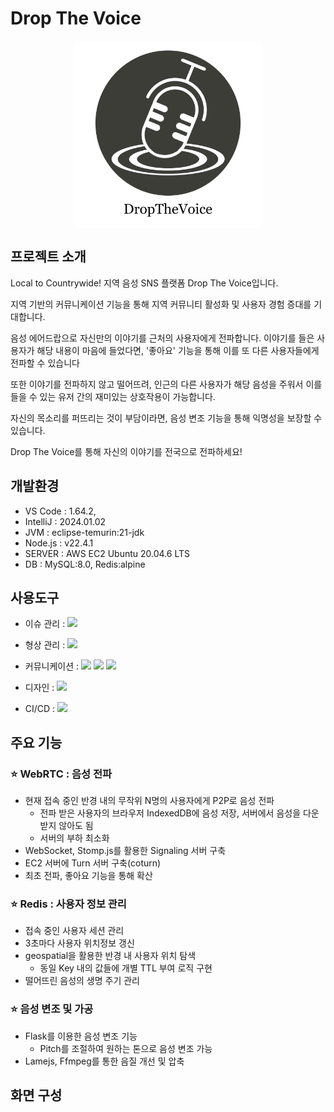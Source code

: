 # Drop The Voice
<img src="upload/logo.png" width="300" height="300" style="display: block; margin: 0 auto;"/>

## 프로젝트 소개
Local to Countrywide! 지역 음성 SNS 플랫폼 Drop The Voice입니다.<br>

지역 기반의 커뮤니케이션 기능을 통해 지역 커뮤니티 활성화 및 사용자 경험 증대를 기대합니다.

음성 에어드랍으로 자신만의 이야기를 근처의 사용자에게 전파합니다. 이야기를 들은 사용자가 해당 내용이 마음에 들었다면, '좋아요' 기능을 통해 이를 또 다른 사용자들에게 전파할 수 있습니다

또한 이야기를 전파하지 않고 떨어뜨려, 인근의 다른 사용자가 해당 음성을 주워서 이를 들을 수 있는 유저 간의 재미있는 상호작용이 가능합니다.

자신의 목소리를 퍼뜨리는 것이 부담이라면, 음성 변조 기능을 통해 익명성을 보장할 수 있습니다.

Drop The Voice를 통해 자신의 이야기를 전국으로 전파하세요!


## 개발환경
- VS Code : 1.64.2,
- IntelliJ : 2024.01.02
- JVM : eclipse-temurin:21-jdk
- Node.js : v22.4.1
- SERVER : AWS EC2 Ubuntu 20.04.6 LTS
- DB : MySQL:8.0, Redis:alpine

## 사용도구
- 이슈 관리 : <img src="https://img.shields.io/badge/Jira-0052CC?style=flat-square&logo=Jira&logoColor=white" />
- 형상 관리 : <img src="https://img.shields.io/badge/GitLab-FC6D26?style=flat-square&logo=GitLab&logoColor=white" />
- 커뮤니케이션 : <img src="https://img.shields.io/badge/Notion-000000?style=flat-square&logo=Notion&logoColor=white" /> <img src="https://img.shields.io/badge/Slack-4A154B?style=flat-square&logo=Slack&logoColor=white" /> <img src="https://img.shields.io/badge/Mattermost-0058CC?style=flat-square&logo=Mattermost&logoColor=white" />

- 디자인 : <img src="https://img.shields.io/badge/Figma-F24E1E?style=flat-square&logo=Figma&logoColor=white" />
- CI/CD : <img src="https://img.shields.io/badge/GitLab-FC6D26?style=flat-square&logo=Gitlab&logoColor=white" />


## 주요 기능
### ⭐️ WebRTC : 음성 전파
- 현재 접속 중인 반경 내의 무작위 N명의 사용자에게 P2P로 음성 전파
    - 전파 받은 사용자의 브라우저 IndexedDB에 음성 저장, 서버에서 음성을 다운 받지 않아도 됨
    - 서버의 부하 최소화
- WebSocket, Stomp.js를 활용한 Signaling 서버 구축
- EC2 서버에 Turn 서버 구축(coturn)
- 최초 전파, 좋아요 기능을 통해 확산
### ⭐️ Redis : 사용자 정보 관리
- 접속 중인 사용자 세션 관리
- 3초마다 사용자 위치정보 갱신
- geospatial을 활용한 반경 내 사용자 위치 탐색
    - 동일 Key 내의 값들에 개별 TTL 부여 로직 구현
- 떨어뜨린 음성의 생명 주기 관리

### ⭐️ 음성 변조 및 가공
- Flask를 이용한 음성 변조 기능
    - Pitch를 조절하여 원하는 톤으로 음성 변조 가능
- Lamejs, Ffmpeg를 통한 음질 개선 및 압축


## 화면 구성
